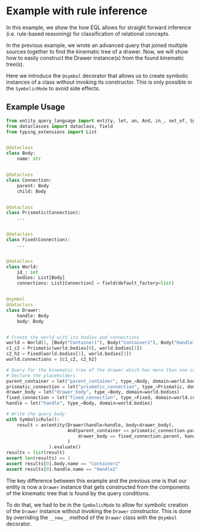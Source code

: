# Example with rule inference

In this example, we show the how EQL allows for straight forward inference (i.e. rule-based reasoning) for 
classification of relational concepts.

In the previous example, we wrote an advanced query that joined multiple sources together to find the kinematic tree of
a drawer. Now, we will show how to easily construct the Drawer instance(s) from the found kinematic tree(s).

Here we introduce the `@symbol` decorator that allows us to create symbolic instances of a class without invoking its
constructor. This is only possible in the `SymbolicMode` to avoid side effects.

## Example Usage

```python
from entity_query_language import entity, let, an, And, in_, set_of, SymbolicRule, symbol
from dataclasses import dataclass, field
from typing_extensions import List


@dataclass
class Body:
    name: str


@dataclass
class Connection:
    parent: Body
    child: Body


@dataclass
class Prismatic(Connection):
    ...


@dataclass
class Fixed(Connection):
    ...


@dataclass
class World:
    id_: int
    bodies: List[Body]
    connections: List[Connection] = field(default_factory=list)


@symbol
@dataclass
class Drawer:
    handle: Body
    body: Body


# Create the world with its bodies and connections
world = World(1, [Body("Container1"), Body("Container2"), Body("Handle1"), Body("Handle2")])
c1_c2 = Prismatic(world.bodies[0], world.bodies[1])
c2_h2 = Fixed(world.bodies[1], world.bodies[3])
world.connections = [c1_c2, c2_h2]

# Query for the kinematic tree of the drawer which has more than one component.
# Declare the placeholders
parent_container = let("parent_container", type_=Body, domain=world.bodies)
prismatic_connection = let("prismatic_connection", type_=Prismatic, domain=world.connections)
drawer_body = let("drawer_body", type_=Body, domain=world.bodies)
fixed_connection = let("fixed_connection", type_=Fixed, domain=world.connections)
handle = let("handle", type_=Body, domain=world.bodies)

# Write the query body
with SymbolicRule():
    result = an(entity(Drawer(handle=handle, body=drawer_body),
                       And(parent_container == prismatic_connection.parent, drawer_body == prismatic_connection.child,
                           drawer_body == fixed_connection.parent, handle == fixed_connection.child)
                       )
                ).evaluate()
results = list(result)
assert len(results) == 1
assert results[0].body.name == "Container2"
assert results[0].handle.name == "Handle2"
```

The key difference between this example and the previous one is that our entity is now a `Drawer` instance that 
gets constructed from the components of the kinematic tree that is found by the query conditions.

To do that, we had to be in the `SymbolicMode` to allow for symbolic creation of the `Drawer` instance without
invoking the `Drawer` constructor. This is done by overriding the `__new__` method of the `Drawer` class with the
`@symbol` decorator.
